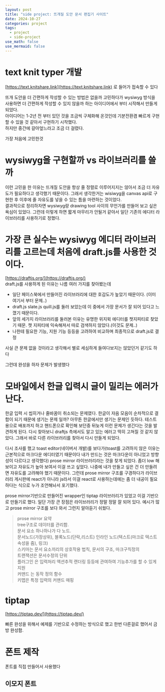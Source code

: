 ```yaml
---
layout: post
title: "side project: 뜨개질 도안 문서 편집기 사이트"
date: 2024-10-27
categories: project
tags:
  - project
  - side-project
use_math: false
use_mermaid: false
---
```


# text knit typer 개발

[https://text.knitshare.link](https://text.knitshare.link) 로 들어가 접속할 수 있다

뜨개 도안을 더 간편하게 작성할 수 있는 방법은 없을까 고민하다가 wysiwyg 방식을 사용하면 더 간편하게 작성할 수 있지 않을까 하는 아이디어에서 부터 시작해서 만들게 되었다.  
아이디어는 1-2년 전 부터 있던 것을 조금씩 구체화해 온것인데 기분전환겸 빠르게 구현할 수 있을 것 같아서 구현하기 시작했다.  
하지만 중간에 갈아엎느라고 조금 더 걸렸다.

가장 처음에 고민한것

# wysiwyg을 구현할까 vs 라이브러리를 쓸까

이런 고민을 한 이유는 뜨개질 도안을 항상 줄 정렬로 이루어지지는 않아서 조금 더 자유도가 필요하다고 생각했기 때문이다.
그래서 생각한거는 wisiwyg을 canvas api로 구현한 후 이후에 줄 자유도를 넣을 수 있는 틈을 마련하는 것이었다.  
결과적으로 정리하자면 wysiwyg랑 drawing tool 사이의 무언가를 만들어 보고 싶은 욕심이 있었다. 그런데 이렇게 하면 짧게 마무리가 안될거 같아서 일단 기존의 에디터 라이브러리를 사용하기로 정했다.

# 가장 큰 실수는 wysiwyg 에디터 라이브러리를 고르는데 처음에 draft.js를 사용한 것이다.

[https://draftjs.org/](https://draftjs.org/)  
draft.js를 사용하게 된 이유는 나름 여러 가지를 찾아봤는데

- 일단 페이스북에서 만들어진 라이브러리에 대한 호감도가 높았기 때문이다. (이미 여기서 부터 문제..)
- draft.js slate.js quill.js를 둘러 보았는데 이 중에서 가장 문서가 잘 되어 있다고 느꼈기 때문이다.
- 앞의 세가지 라이브러리를 둘러본 이유는 유명한 위지윅 에디터를 챗지피티로 찾았기 때문. 챗 지피티에 익숙해져서 따로 검색하지 않았다.(이것도 문제..)
- 나한테 필요한 기능, 지원 기능 등등을 고려하여 비교하며 최종적으로 draft.js로 결정

사실 큰 문제 없을 것이라고 생각해서 별로 세심하게 들여다보지는 않았던거 같기도 하다

그런데 완성을 하자 문제가 발생했다

# 모바일에서 한글 입력시 글이 밀리는 에러가 난다.

한글 입력 시 씹히거나 줄바꿈이 취소되는 문제였다. 한글이 자음 모음이 순차적으로 결합이 되기 때문에 생기는 문제 일까? 아무튼 한글에서만 생기는 문제인 듯하다.
테스트 용으로 배포까지 하고 핸드폰으로 확인해 보던중 뒤늦게 이런 문제가 생긴다는 것을 발견하게 된다.
다시 찾아보니 draftjs 측에서도 알고 있는 에러고 딱히 고쳐질 것 같지 않았다. 그래서 바로 다른 라이브러리를 찾아서 다시 만들게 되었다.

다시 조사를 했고 toast editor(네이버서 개발)를 보다가(toast를 고려하지 않은 이유는 근본적으로 마크다운 에디터였기 때문이다 내가 만드는 것은 마크다운이 아니었고 방향성이 다르다고 생각했다) prose mirror 라이브러리라는 것을 찾게 되었다. 좀더 low 해 보이고 자유도가 높아 보여서 이걸 쓰고 싶었다. 나중에 내가 만들고 싶은 건 더 만들려면 자유도를 고려해야 했기 때문이다.
그런데 prose mirror 구조를 구경하다가 라이브러리 게시판에 react가 아니라 js라서 이걸 react로 사용하는데에는 좀 더 내공이 필요하다는 식으로 누가 조언해놔서 포기했다.

prose mirror기반으로 만들어진 wrapper인 tiptap 라이브러리가 있었고 이걸 기반으로 만들기로 했다.
일단 가장 큰 장점은 라이브러리가 정말 정말 잘 되어 있다. 예시가 많고 prose mirror 구조를 보다 와서 그런지 알아듣기 쉬웠다.

> prose mirror 요약  
> tree구조로 데이터를 관리함.  
> 문서 요소 하나하나가 다 노드.  
> 문서노드(가장상위), 블록노드(단락,리스트) 인라인 노드(텍스트(마크로 텍스트 속성을 줌), 링크)  
> 스키마는 문서 요소끼리의 상호작용 법칙, 문서의 구조, 마크구칙정의  
> 트랜잭션은 문서수정의 단위  
> 플러그인 은 입력처리 액션추적 랜더링 등등에 관여하여 기능추가를 할 수 있게 지원  
> 커맨드 는 동작 정의 함수  
> 키맵은 특정 입력의 커맨드 매핑

# tiptap

[https://tiptap.dev/](https://tiptap.dev/)

빠른 완성을 위해서 예제를 기반으로 수정하는 방식으로 했고 한번 다른걸로 했어서 금방 완성함.

# 폰트 제작

폰트를 직접 만들어서 사용했다

## 이모지 폰트
